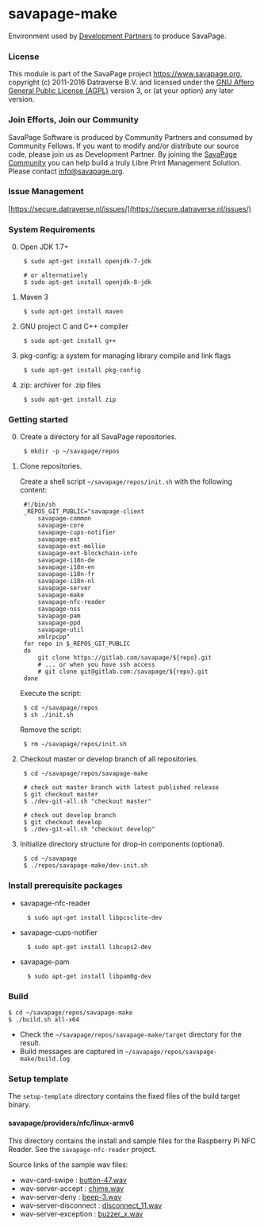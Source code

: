 # savapage-make
    
Environment used by [Development Partners](https://wiki.savapage.org/doku.php?id=roles) to produce SavaPage.
 
### License

This module is part of the SavaPage project <https://www.savapage.org>,
copyright (c) 2011-2016 Datraverse B.V. and licensed under the
[GNU Affero General Public License (AGPL)](https://www.gnu.org/licenses/agpl.html)
version 3, or (at your option) any later version.

### Join Efforts, Join our Community

SavaPage Software is produced by Community Partners and consumed by Community Fellows. If you want to modify and/or distribute our source code, please join us as Development Partner. By joining the [SavaPage Community](https://wiki.savapage.org) you can help build a truly Libre Print Management Solution. Please contact [info@savapage.org](mailto:info@savapage.org).

### Issue Management

[https://secure.datraverse.nl/issues/](https://secure.datraverse.nl/issues/)

### System Requirements

0. Open JDK 1.7+

        $ sudo apt-get install openjdk-7-jdk
        
        # or alternatively
        $ sudo apt-get install openjdk-8-jdk

0. Maven 3

        $ sudo apt-get install maven
        
0. GNU project C and C++ compiler
               
        $ sudo apt-get install g++

0. pkg-config: a system for managing library compile and link flags

        $ sudo apt-get install pkg-config

0. zip: archiver for .zip files

        $ sudo apt-get install zip


### Getting started

0. Create a directory for all SavaPage repositories.
  
        $ mkdir -p ~/savapage/repos
   
   
0. Clone repositories.

    Create a shell script `~/savapage/repos/init.sh` with the following content:
            
        #!/bin/sh
        _REPOS_GIT_PUBLIC="savapage-client
            savapage-common
            savapage-core
            savapage-cups-notifier
            savapage-ext
            savapage-ext-mollie
            savapage-ext-blockchain-info
            savapage-i18n-de
            savapage-i18n-en
            savapage-i18n-fr
            savapage-i18n-nl
            savapage-server
            savapage-make
            savapage-nfc-reader
            savapage-nss
            savapage-pam
            savapage-ppd
            savapage-util
            xmlrpcpp"        
        for repo in $_REPOS_GIT_PUBLIC
        do
            git clone https://gitlab.com/savapage/${repo}.git
            # ... or when you have ssh access
            # git clone git@gitlab.com:/savapage/${repo}.git
        done

    Execute the script:
    
        $ cd ~/savapage/repos
        $ sh ./init.sh
    
    Remove the script:

        $ rm ~/savapage/repos/init.sh


0. Checkout master or develop branch of all repositories.

        $ cd ~/savapage/repos/savapage-make
                
        # check out master branch with latest published release
        $ git checkout master
        $ ./dev-git-all.sh "checkout master"
        
        # check out develop branch
        $ git checkout develop
        $ ./dev-git-all.sh "checkout develop"

0. Initialize directory structure for drop-in components (optional).

        $ cd ~/savapage
        $ ./repos/savapage-make/dev-init.sh
        

### Install prerequisite packages

* savapage-nfc-reader
    
        $ sudo apt-get install libpcsclite-dev
        
* savapage-cups-notifier
    
        $ sudo apt-get install libcups2-dev
            
* savapage-pam
    
        $ sudo apt-get install libpam0g-dev
                            

### Build

    $ cd ~/savapage/repos/savapage-make
    $ ./build.sh all-x64

* Check the `~/savapage/repos/savapage-make/target` directory for the result.
* Build messages are captured in `~/savapage/repos/savapage-make/build.log` 


### Setup template

The `setup-template` directory contains the fixed files of the build target binary.

#### savapage/providers/nfc/linux-armv6 

This directory contains the install and sample files for the Raspberry Pi NFC Reader. See the `savapage-nfc-reader` project.

Source links of the sample wav files:

* wav-card-swipe : [button-47.wav](http://www.soundjay.com/button/button-47.wav)
* wav-server-accept : [chime.wav](http://www.wavsource.com/)
* wav-server-deny : [beep-3.wav](http://www.soundjay.com/button/beep-3.wav)
* wav-server-disconnect : [disconnect_11.wav](http://www.wavsource.com/)
* wav-server-exception : [buzzer_x.wav](http://www.wavsource.com/)
